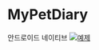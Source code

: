 # MyPetDiary
안드로이드 네이티브
[![예제](http://img.youtube.com/vi/x1HQT-h0q8g/0.jpg)](https://youtu.be/x1HQT-h0q8g) 
